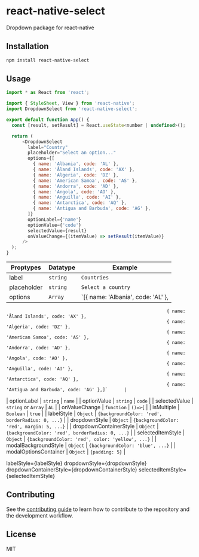 # react-native-select

Dropdown package for react-native

## Installation

```sh
npm install react-native-select
```

## Usage

```js
import * as React from 'react';

import { StyleSheet, View } from 'react-native';
import DropdownSelect from 'react-native-select';

export default function App() {
  const [result, setResult] = React.useState<number | undefined>();

  return (
      <DropdownSelect
        label="Country"
        placeholder="Select an option..."
        options={[
          { name: 'Albania', code: 'AL' },
          { name: 'Åland Islands', code: 'AX' },
          { name: 'Algeria', code: 'DZ' },
          { name: 'American Samoa', code: 'AS' },
          { name: 'Andorra', code: 'AD' },
          { name: 'Angola', code: 'AO' },
          { name: 'Anguilla', code: 'AI' },
          { name: 'Antarctica', code: 'AQ' },
          { name: 'Antigua and Barbuda', code: 'AG' },
        ]}
        optionLabel={'name'}
        optionValue={'code'}
        selectedValue={result}
        onValueChange={(itemValue) => setResult(itemValue)}
      />
  );
}
```

| Proptypes                   |Datatype                      | Example                                              |
| ------------------          |------------------------------| ---------------------------------------              |
| label                       | `string`                     | `Countries`                                          |
| placeholder                 | `string`                     | `Select a country`                                   |
| options                     | `Array`                      | `[{ name: 'Albania', code: 'AL' },
                                                                { name: 'Åland Islands', code: 'AX' },
                                                                { name: 'Algeria', code: 'DZ' },
                                                                { name: 'American Samoa', code: 'AS' },
                                                                { name: 'Andorra', code: 'AD' },
                                                                { name: 'Angola', code: 'AO' },
                                                                { name: 'Anguilla', code: 'AI' },
                                                                { name: 'Antarctica', code: 'AQ' },
                                                                { name: 'Antigua and Barbuda', code: 'AG' },]`      |
| optionLabel                 | `string`                     | `name`                                               |
| optionValue                 | `string`                     | `code`                                               |
| selectedValue               | `string` or `Array`          | `AL`                                                 |
| onValueChange               | `function`                   | `()=>{`                                              |
| isMultiple                  | `Boolean`                    | `true`                                               |
| labelStyle                  | `Object`                     | `{backgroundColor: 'red', borderRadius: 0, ...}`     |
| dropdownStyle               | `Object`                     | `{backgroundColor: 'red', margin: 5, ...}`    |
| dropdownContainerStyle      | `Object`                     | `{backgroundColor: 'red', borderRadius: 0, ...}`     |
| selectedItemStyle           | `Object`                     | `{backgroundColor: 'red', color: 'yellow', ...}`     |
| modalBackgroundStyle        | `Object`                     | `{backgroundColor: 'blue', ...}`                     |
| modalOptionsContainer       | `Object`                     | `{padding: 5}`                                       |


 labelStyle={labelStyle}
        dropdownStyle={dropdownStyle}
        dropdownContainerStyle={dropdownContainerStyle}
        selectedItemStyle={selectedItemStyle}

## Contributing

See the [contributing guide](CONTRIBUTING.md) to learn how to contribute to the repository and the development workflow.

## License

MIT
